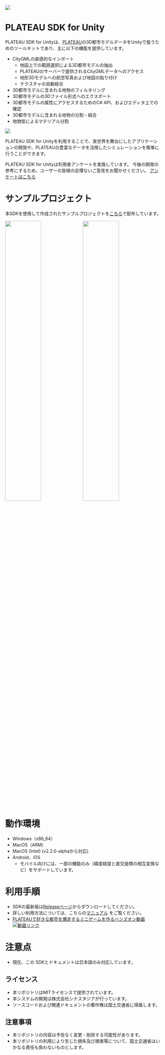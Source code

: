 ![](Documentation~/resources/index/eyecatch.png)

# PLATEAU SDK for Unity
PLATEAU SDK for Unityは、[PLATEAU](https://www.mlit.go.jp/plateau/)の3D都市モデルデータをUnityで扱うためのツールキットであり、主に以下の機能を提供しています。

- CityGMLの直感的なインポート
  - 地図上での範囲選択による3D都市モデルの抽出
  - PLATEAUのサーバーで提供されるCityGMLデータへのアクセス
  - 地形3Dモデルへの航空写真および地図の貼り付け
  - テクスチャの自動結合
- 3D都市モデルに含まれる地物のフィルタリング
- 3D都市モデルの3Dファイル形式へのエクスポート
- 3D都市モデルの属性にアクセスするためのC# API、およびエディタ上での確認
- 3D都市モデルに含まれる地物の分割・結合
- 地物型によるマテリアル分割

![](Documentation~/resources/index/sdk_outline.png)

PLATEAU SDK for Unityを利用することで、実世界を舞台にしたアプリケーションの開発や、PLATEAUの豊富なデータを活用したシミュレーションを簡単に行うことができます。

PLATEAU SDK for Unityは利用者アンケートを実施しています。
今後の開発の参考にするため、ユーザーの皆様の忌憚ないご意見をお聞かせください。
[アンケートはこちら](https://docs.google.com/forms/d/e/1FAIpQLSeICxDJd6eQ311_rDbCudc2c8UUZ8A0oE6LXppKoHgT2mwYQQ/viewform)

# サンプルプロジェクト
本SDKを使用して作成されたサンプルプロジェクトを[こちら](https://github.com/Project-PLATEAU/PLATEAU-SDK-for-Unity-Samples)で配布しています。

<img src="Documentation~/resources/index/gissample.png" width="48%" />&nbsp;
<img src="Documentation~/resources/index/gamesample.png" width="48%" /></a>&nbsp;

# 動作環境
- Windows（x86_64）
- MacOS（ARM）
- MacOS (Intel) (v2.2.0-alphaから対応)
- Android、iOS
  - モバイル向けには、一部の機能のみ（緯度経度と直交座標の相互変換など）をサポートしています。

# 利用手順
- SDKの最新版は[Releaseページ](https://github.com/Project-PLATEAU/PLATEAU-SDK-for-Unity/releases)からダウンロードしてください。
- 詳しい利用方法については、こちらの[マニュアル](https://Project-PLATEAU.github.io/PLATEAU-SDK-for-Unity/index.html) をご覧ください。
- [PLATEAUで好きな都市を爆走するミニゲームを作るハンズオン動画](https://www.youtube.com/watch?v=jXWqIb2nGtk)  
[![動画リンク](https://img.youtube.com/vi/jXWqIb2nGtk/0.jpg)](https://www.youtube.com/watch?v=jXWqIb2nGtk)

# 注意点
- 現在、この SDKとドキュメントは日本語のみ対応しています。

## ライセンス
- 本リポジトリはMITライセンスで提供されています。
- 本システムの開発は株式会社シナスタジアが行っています。
- ソースコードおよび関連ドキュメントの著作権は国土交通省に帰属します。

## 注意事項
- 本リポジトリの内容は予告なく変更・削除する可能性があります。
- 本リポジトリの利用により生じた損失及び損害等について、国土交通省はいかなる責任も負わないものとします。
